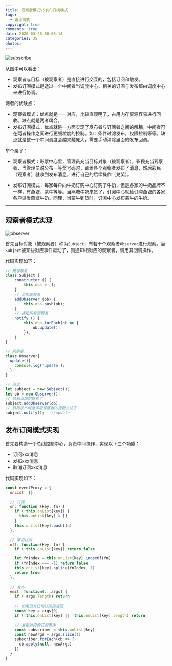 ```yaml
---
title: 观察者模式VS发布订阅模式
tags:
  - 设计模式
copyright: true
comments: true
date: 2020-03-28 00:08:14
categories: JS
photos:
---
```


![subscribe](http://cdn.mydearest.cn/subscribe.png)

从图中可以看出：

- 观察者与目标（被观察者）是直接进行交互的，包括订阅和触发。
- 发布订阅模式是透过一个中间者当调度中心，相关的订阅与发布都由调度中心来进行协调。

两者的优缺点：

- 观察者模式：优点就是一一对应，比较直观明了，占用内存资源容易进行回收。缺点就是两者耦合。
- 发布订阅模式：优点就是一方面实现了发布者与订阅者之间的解耦，中间者可在两者操作之间进行更细粒度的控制。如：条件过滤发布，权限控制等等。缺点就是整一个中间调度会越来越庞大，需要手动清除里面的发布回调。

举个栗子：

- 观察者模式：彩票中心里，管理员充当目标对象（被观察者），彩民充当观察者，当管理员说公布一等奖号码时，即给各个观察者发布了消息，然后彩民（观察者）就收到发布消息，进行自己的后续操作（兑奖）。

- 发布订阅模式：每家每户向牛奶订购中心订购了牛奶，但是各家的牛奶品牌不一样，有燕塘、蒙牛等等。当燕塘牛奶来货了，订阅中心就给订购燕塘的各家各户派发燕塘牛奶。同理，当蒙牛到货时，订阅中心发布蒙牛的牛奶。

---
<!--more-->

## 观察者模式实现
![observer](http://cdn.mydearest.cn/blog/images/observer.jpeg)

首先目标对象（被观察者）称为`Subject`，有若干个观察者`Observer`进行观察。当`Subject`被某些对应事件驱动了，则通知相对应的观察者，调用其回调操作。

代码实现如下：
```js
// 被观察者
class Subject {
    constructor () {
        this.obs = [];
    }
    // 添加观察者
    addObserver (ob) {
        this.obs.push(ob);
    }
    // 通知所有观察者
    notify () {
        this.obs.forEach(ob => {
            ob.update();
        });
    }
}

// 观察者
class Observer{
  update(){
    console.log('update');
  }
}

// 测试
let subject = new Subject();
let ob = new Observer();
// 目标添加观察者了
subject.addObserver(ob);
// 目标发布消息调用观察者的更新方法了
subject.notify();   //update
```

## 发布订阅模式实现
首先要构造一个总线控制中心，负责中间操作，实现以下三个功能：

- 订阅xxx消息
- 发布xxx消息
- 取消订阅xxx消息

代码实现如下：
```js
const eventProxy = {
  onList: {},

  // 订阅
  on: function (key, fn) {
    if (!this.onList[key]) {
      this.onList[key] = []
    }
    this.onList[key].push(fn)
  },

  // 取消订阅
  off: function(key, fn) {
    if (!this.onList[key]) return false

    let fnIndex = this.onList[key].indexOf(fn)
    if (fnIndex === -1) return false
    this.onList[key].splice(fnIndex, 1)
    return true
  },
  
  // 发布
  emit: function(...args) {
    if (!args.length) return
	
    // 如果没有任何订阅则返回  
    const key = args[0]
    if (!this.onList[key] || !this.onList[key].length) return
	
    // 发布对应的订阅事件
    const subscriber = this.onList[key]
    const newArgs = args.slice(1)
    subscriber.forEach(cb => {
      cb.apply(null, newArgs)
    })
  }
}
```
